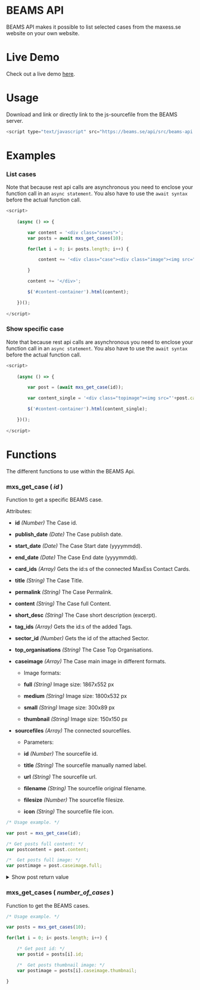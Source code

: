 # BEAMS API
BEAMS API makes it possible to list selected cases from the maxess.se website on your own website.

# Live Demo
Check out a live demo [here](http://beams.se/api/demo/).

# Usage
Download and link or directly link to the js-sourcefile from the BEAMS server.
```javascript
<script type="text/javascript" src="https://beams.se/api/src/beams-api.js"></script>
```

# Examples
### List cases ###

Note that because rest api calls are asynchronous you need to enclose your function call in an `async statement`. You also have to use the `await syntax` before the actual function call.
```javascript
<script>
		
	(async () => {

		var content = '<div class="cases">';
		var posts = await mxs_get_cases(10);

		for(let i = 0; i< posts.length; i++) {

			content += '<div class="case"><div class="image"><img src="'+posts[i].caseimage.thumbnail+'"></div><div class="text"><h2>'+posts[i].title+'</h2>'+posts[i].short_desc+'</div></div>';

		}

		content += '</div>';

		$('#content-container').html(content);	

	})();
		
</script>
 ```
 
### Show specific case ###

Note that because rest api calls are asynchronous you need to enclose your function call in an `async statement`. You also have to use the `await syntax` before the actual function call.
```javascript
<script>
		
	(async () => {

		var post = (await mxs_get_case(id));

		var content_single = '<div class="topimage"><img src="'+post.caseimage.full+'"></div><h1>'+post.title+'</h1><div class="content">'+post.content+'</div>';

		$('#content-container').html(content_single);

	})();
		
</script>
 ```
 
# Functions
The different functions to use within the BEAMS Api.

### mxs_get_case ( _id_ ) 
Function to get a specific BEAMS case.

Attributes:

- **id**
_(Number)_ The Case id.

- **publish_date**
_(Date)_ The Case publish date.

- **start_date**
_(Date)_ The Case Start date (yyyymmdd).

- **end_date**
_(Date)_ The Case End date (yyyymmdd).

- **card_ids**
_(Array)_ Gets the id:s of the connected MaxEss Contact Cards.

- **title**
_(String)_ The Case Title.

- **permalink**
_(String)_ The Case Permalink.

- **content**
_(String)_ The Case full Content.

- **short_desc**
_(String)_ The Case short description (excerpt).

- **tag_ids**
_(Array)_ Gets the id:s of the added Tags.

- **sector_id**
_(Number)_ Gets the id of the attached Sector.

- **top_organisations**
_(String)_ The Case Top Organisations.

- **caseimage**
_(Array)_ The Case main image in different formats.
	- Image formats:

	- **full**
	_(String)_ Image size: 1867x552 px
	
	- **medium**
	_(String)_ Image size: 1800x532 px
	
	- **small**
	_(String)_ Image size: 300x89 px
	
	- **thumbnail**
	_(String)_ Image size: 150x150 px
	
- **sourcefiles**
_(Array)_ The connected sourcefiles.
	- Parameters:

	- **id**
	_(Number)_ The sourcefile id.
	
	- **title**
	_(String)_ The sourcefile manually named label.
	
	- **url**
	_(String)_ The sourcefile url.
	
	- **filename**
	_(String)_ The sourcefile original filename.
	
	- **filesize**
	_(Number)_ The sourcefile filesize.
	
	- **icon**
	_(String)_ The sourcefile file icon.

```javascript
/* Usage example. */

var post = mxs_get_case(id);

/* Get posts full content: */
var postcontent = post.content;

/*  Get posts full image: */ 
var postimage = post.caseimage.full;
 ```
 <details>
  <summary>Show post return value</summary>
	
  
```javascript
/* Usage example. Displaying return value of specific post */

var post = mxs_get_case(id);
console.log(post);
	
/* Output: */
	
{
    "id": 1918,
    "publish_date": "2021-04-08T12:55:40",
    "card_ids": [
        {
            "id": 183
        },
        {
            "id": 465
        }
    ],
    "title": "An X-ray look on an innovative steel",
    "permalink": "https://maxess.se/case/an-x-ray-look-on-an-innovative-steel/",
    "content": "\n<p>The company Ovako has developed the innovative Hybrid Steel and wants to gain a more thorough understanding of its composition at the nanometre level. Together with researchers from Chalmers University of Technology they performed X-ray experiments that can help refining the production process of their new proprietary material.</p>\n\n\n\n<h2><strong>A stronger and more efficient steel</strong></h2>\n\n\n\n<p>Ovako is a leading European manufacturer of engineering steel serving many industry sectors such as bearing, transportation, and manufacturing. Ovako developed and patented the Hybrid Steel, a type of steel that obtains its peculiar high strength by combining precipitation of intermetallic NiAl precipitates and carbides. Due to its unique composition, the precipitation process of Hybrid Steel is rather complex and still partially undescribed. By performing X-ray scattering, Ovako aims at gaining advanced in-depth understanding of the heat treatment used in the precipitation process. This additional</p>\n\n\n\n<figure class=\"wp-block-image size-large\"><img loading=\"lazy\" width=\"1024\" height=\"683\" src=\"https://maxess.se/wp-content/uploads/2021/04/ovako-bars-imatra-1024x683.jpg\" alt=\"\" class=\"wp-image-1919\" srcset=\"https://maxess.se/wp-content/uploads/2021/04/ovako-bars-imatra-1024x683.jpg 1024w, https://maxess.se/wp-content/uploads/2021/04/ovako-bars-imatra-300x200.jpg 300w, https://maxess.se/wp-content/uploads/2021/04/ovako-bars-imatra-768x512.jpg 768w, https://maxess.se/wp-content/uploads/2021/04/ovako-bars-imatra-1536x1024.jpg 1536w, https://maxess.se/wp-content/uploads/2021/04/ovako-bars-imatra-2048x1365.jpg 2048w, https://maxess.se/wp-content/uploads/2021/04/ovako-bars-imatra-1800x1200.jpg 1800w, https://maxess.se/wp-content/uploads/2021/04/ovako-bars-imatra-1200x800.jpg 1200w\" sizes=\"(max-width: 1024px) 100vw, 1024px\" /><figcaption>Steel bars in an Ovako factory. Source: ovako.com</figcaption></figure>\n\n\n\n<h2><strong>More data, faster</strong></h2>\n\n\n\n<p>The precipitates composing the Hybrid Steel are very small, usually on the scale of tens of nanometres. Identifying and characterising these precipitates with conventional techniques such as transmission electron microscopy (TEM) or atom probe tomography (APT) is a time-consuming process. In contrast, synchrotron X-rays allow to reach the same or even higher resolution and collect a significant amount of data in less time. Furthermore, the fast acquisition possible at synchrotron facilities also allows to study the precipitation process in situ. Thus, synchrotron light presents significant advantages that can facilitate Ovako’s mission of optimising their steel.</p>\n\n\n\n<h2><strong>New opportunities for the development of Hybrid Steel</strong></h2>\n\n\n\n<p>A team of researchers from Ovako in collaboration with scientists from Chalmers University of Technology performed simultaneous Wide-Angle X-ray Scattering (WAXS) and Small-Angle X-ray Scattering (SAXS) at the Petra III synchrotron in Hamburg, Germany. The in-situ measurements were carried out using a Linkam furnace with heat treatment times ranging from 1 to 20 hours. The researchers were able to acquire a large amount of data on the heat-treated samples and characterised the precipitates both in size and structure. In-situ experiments generated unprecedented observations of the development of the precipitates over time during the heat treatment.</p>\n\n\n\n<p>Overall, the experiments provided Ovako with precious information of their Hybrid Steel. This knowledge is instrumental for the company and can help not only to optimise heat treatment procedures, but also to refine and diversify the production of Hybrid Steel.</p>\n\n\n\n<figure class=\"wp-block-image size-large\"><img loading=\"lazy\" width=\"683\" height=\"1024\" src=\"https://maxess.se/wp-content/uploads/2021/04/production-smedjebacken-3-683x1024.jpg\" alt=\"\" class=\"wp-image-1920\" srcset=\"https://maxess.se/wp-content/uploads/2021/04/production-smedjebacken-3-683x1024.jpg 683w, https://maxess.se/wp-content/uploads/2021/04/production-smedjebacken-3-200x300.jpg 200w, https://maxess.se/wp-content/uploads/2021/04/production-smedjebacken-3-768x1152.jpg 768w, https://maxess.se/wp-content/uploads/2021/04/production-smedjebacken-3-1024x1536.jpg 1024w, https://maxess.se/wp-content/uploads/2021/04/production-smedjebacken-3-1365x2048.jpg 1365w, https://maxess.se/wp-content/uploads/2021/04/production-smedjebacken-3-1200x1800.jpg 1200w, https://maxess.se/wp-content/uploads/2021/04/production-smedjebacken-3-800x1200.jpg 800w\" sizes=\"(max-width: 683px) 100vw, 683px\" /><figcaption>Smedjebacken Steel mill Production.&nbsp; Photo: Ebba Persson&nbsp; Source: ovako.com</figcaption></figure>\n\n\n\n<p></p>\n",
    "short_desc": "<p>Ovako has developed the innovative Hybrid Steel and wants to gain a more thorough understanding of its composition at the nanometre level. Together with researchers from Chalmers University of Technology they performed X-ray experiments that can help refining the production process of their new proprietary material.</p>\n",
    "tag_ids": [
        200,
        106
    ],
    "sector_id": 3,
    "top_organisations": "Ovako",
    "start_date": "20181101",
    "end_date": "20200301",
    "caseimage": {
        "full": "https://maxess.se/wp-content/uploads/2021/04/ovako-top-image1-aspect-ratio-2700-1100.png",
        "medium": "https://maxess.se/wp-content/uploads/2021/04/ovako-top-image1-aspect-ratio-2700-1100-1024x417.png",
        "small": "https://maxess.se/wp-content/uploads/2021/04/ovako-top-image1-aspect-ratio-2700-1100-300x122.png",
        "thumbnail": "https://maxess.se/wp-content/uploads/2021/04/ovako-top-image1-aspect-ratio-2700-1100-150x150.png"
    },
    "sourcefiles": [
        {
            "id": 1922,
            "title": "Understanding heat-treatment of Hybrid Steel® using in-situ and ex-situ synchrotron X-ray diffraction",
            "url": "https://maxess.se/wp-content/uploads/2021/04/2018-04433_ovako.pdf",
            "filename": "2018-04433_ovako.pdf",
            "filesize": 432774,
            "filetype": "pdf",
            "icon": "https://maxess.se/wp-includes/images/media/document.png"
        }
    ]
}
 ```
</details>

### mxs_get_cases ( _number_of_cases_ ) 
Function to get the BEAMS cases.


```javascript
/* Usage example. */

var posts = mxs_get_cases(10);

for(let i = 0; i< posts.length; i++) {

	/* Get post id: */
	var postid = posts[i].id;

	/*  Get posts thumbnail image: */ 
	var postimage = posts[i].caseimage.thumbnail;

}
 ```
 
 
